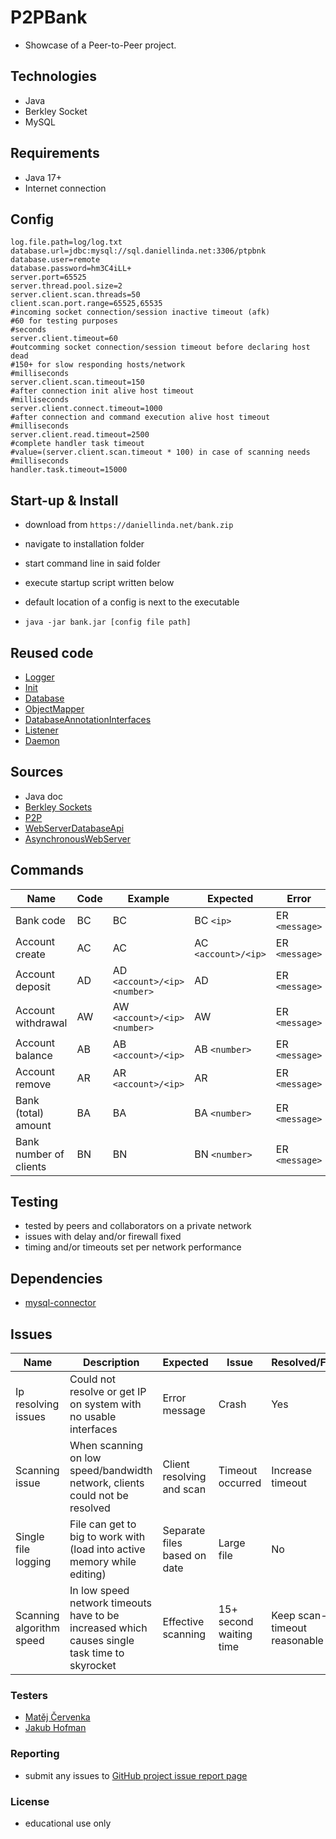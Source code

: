 # P2PBank

- Showcase of a Peer-to-Peer project.

## Technologies

- Java
- Berkley Socket
- MySQL

## Requirements

- Java 17+
- Internet connection

## Config

```properties
log.file.path=log/log.txt
database.url=jdbc:mysql://sql.daniellinda.net:3306/ptpbnk
database.user=remote
database.password=hm3C4iLL+
server.port=65525
server.thread.pool.size=2
server.client.scan.threads=50
client.scan.port.range=65525,65535
#incoming socket connection/session inactive timeout (afk)
#60 for testing purposes
#seconds
server.client.timeout=60
#outcomming socket connection/session timeout before declaring host dead
#150+ for slow responding hosts/network
#milliseconds
server.client.scan.timeout=150
#after connection init alive host timeout
#milliseconds
server.client.connect.timeout=1000
#after connection and command execution alive host timeout
#milliseconds
server.client.read.timeout=2500
#complete handler task timeout
#value=(server.client.scan.timeout * 100) in case of scanning needs
#milliseconds
handler.task.timeout=15000
```

## Start-up & Install

- download from `https://daniellinda.net/bank.zip`
- navigate to installation folder
- start command line in said folder
- execute startup script written below
- default location of a config is next to the executable

- `java -jar bank.jar [config file path]`

## Reused code

- [Logger](https://github.com/WMeindW/WebServerDatabaseApi/tree/main/src/main/java/cz/meind/logger)
- [Init](https://github.com/WMeindW/WebServerDatabaseApi/tree/main/src/main/java/cz/meind/application)
- [Database](https://github.com/WMeindW/WebServerDatabaseApi/tree/main/src/main/java/cz/meind/database)
- [ObjectMapper](https://github.com/WMeindW/WebServerDatabaseApi/tree/main/src/main/java/cz/meind/service/mapper)
- [DatabaseAnnotationInterfaces](https://github.com/WMeindW/WebServerDatabaseApi/tree/main/src/main/java/cz/meind/interfaces)
- [Listener](https://github.com/WMeindW/AsynchronousWebServer/blob/master/src/main/java/cz/meind/service/asynch/Listener.java)
- [Daemon](https://github.com/WMeindW/AsynchronousWebServer/blob/master/src/main/java/cz/meind/service/asynch/Daemon.java)

## Sources

- Java doc
- [Berkley Sockets](https://csperkins.org/teaching/2007-2008/networked-systems/lecture04.pdf)
- [P2P](https://student.cs.uwaterloo.ca/~cs446/1171/Arch_Design_Activity/Peer2Peer.pdf)
- [WebServerDatabaseApi](https://github.com/WMeindW/WebServerDatabaseApi)
- [AsynchronousWebServer](https://github.com/WMeindW/AsynchronousWebServer)

## Commands

| Name                   | Code | Example                        | Expected            | Error          |
|------------------------|------|--------------------------------|---------------------|----------------|
| Bank code              | BC   | BC                             | BC `<ip>`           | ER `<message>` |
| Account create         | AC   | AC                             | AC `<account>/<ip>` | ER `<message>` |
| Account deposit        | AD   | AD `<account>/<ip>` `<number>` | AD                  | ER `<message>` |
| Account withdrawal     | AW   | AW `<account>/<ip>` `<number>` | AW                  | ER `<message>` |
| Account balance        | AB   | AB `<account>/<ip>`            | AB `<number>`       | ER `<message>` |
| Account remove         | AR   | AR `<account>/<ip>`            | AR                  | ER `<message>` |
| Bank (total) amount    | BA   | BA                             | BA `<number>`       | ER `<message>` |
| Bank number of clients | BN   | BN                             | BN `<number>`       | ER `<message>` |

## Testing

- tested by peers and collaborators on a private network
- issues with delay and/or firewall fixed
- timing and/or timeouts set per network performance

## Dependencies

- [mysql-connector](https://dev.mysql.com/doc/connector-j/en/)

## Issues

| Name                     | Description                                                                                   | Expected                     | Issue                   | Resolved/Fix                 |
|--------------------------|-----------------------------------------------------------------------------------------------|------------------------------|-------------------------|------------------------------|
| Ip resolving issues      | Could not resolve or get IP on system with no usable interfaces                               | Error message                | Crash                   | Yes                          |
| Scanning issue           | When scanning on low speed/bandwidth network, clients could not be resolved                   | Client resolving and scan    | Timeout occurred        | Increase timeout             |
| Single file logging      | File can get to big to work with (load into active memory while editing)                      | Separate files based on date | Large file              | No                           |
| Scanning algorithm speed | In low speed network timeouts have to be increased which causes single task time to skyrocket | Effective scanning           | 15+ second waiting time | Keep scan-timeout reasonable |

### Testers

- [Matěj Červenka](https://github.com/MatejCervenka)
- [Jakub Hofman](https://github.com/Mithynite)

### Reporting

- submit any issues to [GitHub project issue report page](https://github.com/WMeindW/PeerToPeerBank/issues/new)

### License

- educational use only